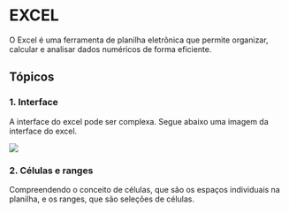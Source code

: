 # EXCEL

O Excel é uma ferramenta de planilha eletrônica que permite organizar, calcular e analisar dados numéricos de forma eficiente.

## Tópicos
### 1. Interface

A interface do excel pode ser complexa. Segue abaixo uma imagem da interface do excel.

<img src="https://yata.s3-object.locaweb.com.br/df6c369b40b2488447edfb0d81979f6daee6ceb312e4203f9f57a19060a81c8c"/>

### 2. Células e ranges

Compreendendo o conceito de células, que são os espaços individuais na planilha, e os ranges, que são seleções de células.
